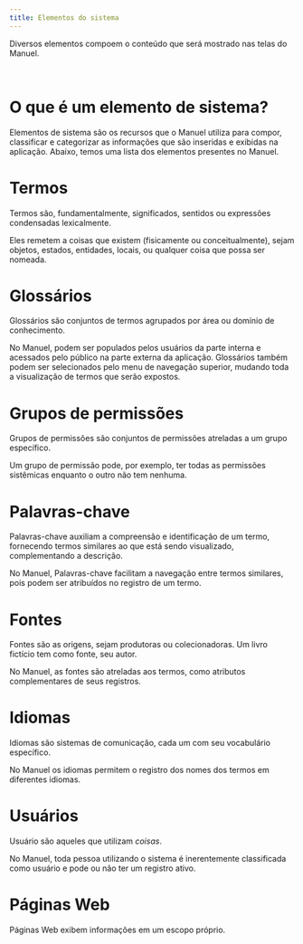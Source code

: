 ```yaml
---
title: Elementos do sistema
---
```


Diversos elementos compoem o conteúdo que será mostrado nas telas do Manuel.

<br>

# O que é um elemento de sistema?

Elementos de sistema são os recursos que o Manuel utiliza para compor, classificar e categorizar as informações que são inseridas e exibidas na aplicação. Abaixo, temos uma lista dos elementos presentes no Manuel.

# Termos

Termos são, fundamentalmente, significados, sentidos ou expressões condensadas lexicalmente.

Eles remetem a coisas que existem (fisicamente ou conceitualmente), sejam objetos, estados, entidades, locais, ou qualquer coisa que possa ser nomeada.

# Glossários

Glossários são conjuntos de termos agrupados por área ou domínio de conhecimento. 

No Manuel, podem ser populados pelos usuários da parte interna e acessados pelo público na parte externa da aplicação. Glossários também podem ser selecionados pelo menu de navegação superior, mudando toda a visualização de termos que serão expostos.

# Grupos de permissões

Grupos de permissões são conjuntos de permissões atreladas a um grupo específico.

Um grupo de permissão pode, por exemplo, ter todas as permissões sistêmicas enquanto o outro não tem nenhuma.


# Palavras-chave

Palavras-chave auxiliam a compreensão e identificação de um termo, fornecendo termos similares ao que está sendo visualizado, complementando a descrição.

No Manuel, Palavras-chave facilitam a navegação entre termos similares, pois podem ser atribuídos no registro de um termo.

# Fontes

Fontes são as origens, sejam produtoras ou colecionadoras. Um livro fictício tem como fonte, seu autor. 

No Manuel, as fontes são atreladas aos termos, como atributos complementares de seus registros.

# Idiomas

Idiomas são sistemas de comunicação, cada um com seu vocabulário específico.

No Manuel os idiomas permitem o registro dos nomes dos termos em diferentes idiomas.

# Usuários 

Usuário são aqueles que utilizam *coisas*.

No Manuel, toda pessoa utilizando o sistema é inerentemente classificada como usuário e pode ou não ter um registro ativo.

# Páginas Web

Páginas Web exibem informações em um escopo próprio.
